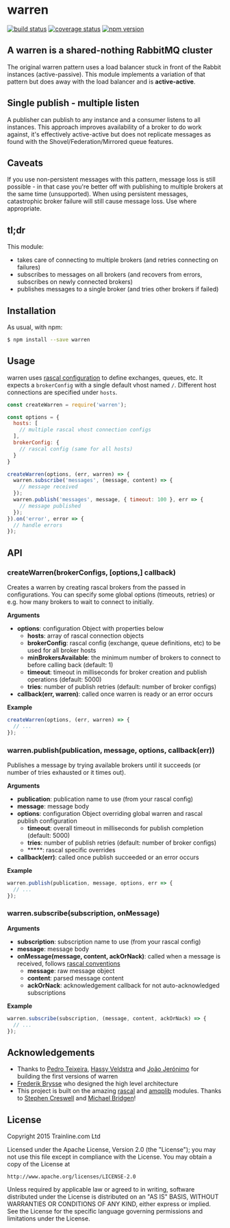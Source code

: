 # warren

[![build status](https://travis-ci.org/trainline/rabbitmq-warren-node.svg?branch=master)](https://travis-ci.org/trainline/rabbitmq-warren-node)
[![coverage status](https://coveralls.io/repos/trainline/rabbitmq-warren-node/badge.svg?branch=master&service=github)](https://coveralls.io/github/trainline/rabbitmq-warren-node?branch=master)
[![npm version](https://img.shields.io/npm/v/warren.svg)](https://www.npmjs.com/package/warren)

## A warren is a shared-nothing RabbitMQ cluster

The original warren pattern uses a load balancer stuck in front of the Rabbit instances (active-passive). This module implements a variation of that pattern but does away with the load balancer and is **active-active**.

## Single publish - multiple listen

A publisher can publish to any instance and a consumer listens to all instances. This approach improves availability of a broker to do work against, it's effectively active-active but does not replicate messages as found with the Shovel/Federation/Mirrored queue features.

## Caveats

If you use non-persistent messages with this pattern, message loss is still possible - in that case you're better off with publishing to multiple brokers at the same time (unsupported).  When using persistent messages, catastrophic broker failure will still cause message loss. Use where appropriate.


## tl;dr

This module:
  * takes care of connecting to multiple brokers (and retries connecting on failures)
  * subscribes to messages on all brokers (and recovers from errors, subscribes on newly connected brokers)
  * publishes messages to a single broker (and tries other brokers if failed)

## Installation

As usual, with npm:

```bash
$ npm install --save warren
```

## Usage

warren uses [rascal configuration](https://github.com/guidesmiths/rascal#configuration) to define exchanges, queues, etc. It expects a `brokerConfig` with a single default vhost named `/`. Different host connections are specified under `hosts`.

```js
const createWarren = require('warren');

const options = {
  hosts: [
    // multiple rascal vhost connection configs
  ],
  brokerConfig: {
    // rascal config (same for all hosts)
  }
}

createWarren(options, (err, warren) => {
  warren.subscribe('messages', (message, content) => {
    // message received
  });
  warren.publish('messages', message, { timeout: 100 }, err => {
    // message published
  });
}).on('error', error => {
  // handle errors
});
```


## API

### createWarren(brokerConfigs, [options,] callback)

Creates a warren by creating rascal brokers from the passed in configurations. You can specify some global options (timeouts, retries) or e.g. how many brokers to wait to connect to initially.

**Arguments**
* **options**: configuration Object with properties below
    * **hosts**: array of rascal connection objects
    * **brokerConfig**: rascal config (exchange, queue definitions, etc) to be used for all broker hosts
    * **minBrokersAvailable**: the minimum number of brokers to connect to before calling back (default: 1)
    * **timeout**: timeout in milliseconds for broker creation and publish operations (default: 5000)
    * **tries**: number of publish retries (default: number of broker configs)  
* **callback(err, warren)**: called once warren is ready or an error occurs

**Example**

```js
createWarren(options, (err, warren) => {
  // ...
});
```

### warren.publish(publication, message, options, callback(err))

Publishes a message by trying available brokers until it succeeds (or number of tries exhausted or it times out).

**Arguments**

* **publication**: publication name to use (from your rascal config)
* **message**: message body
* **options**: configuration Object overriding global warren and rascal publish configuration
    * **timeout**: overall timeout in milliseconds for publish completion (default: 5000)
    * **tries**: number of publish retries (default: number of broker configs)
    * *****: rascal specific overrides
* **callback(err)**: called once publish succeeded or an error occurs

**Example**

```js
warren.publish(publication, message, options, err => {
  // ...
});
```

### warren.subscribe(subscription, onMessage)

**Arguments**

* **subscription**: subscription name to use (from your rascal config)
* **message**: message body
* **onMessage(message, content, ackOrNack)**: called when a message is received, follows [rascal conventions](https://github.com/guidesmiths/rascal#subscriptions)
    * **message**: raw message object
    * **content**: parsed message content
    * **ackOrNack**: acknowledgement callback for not auto-acknowledged subscriptions

**Example**

```js
warren.subscribe(subscription, (message, content, ackOrNack) => {
  // ...
});
```

## Acknowledgements

* Thanks to [Pedro Teixeira](https://github.com/pgte), [Hassy Veldstra](https://github.com/hassy) and [João Jerónimo](https://github.com/joaojeronimo) for building the first versions of warren
* [Frederik Brysse](https://github.com/frederik256) who designed the high level architecture
* This project is built on the amazing [rascal](https://github.com/guidesmiths/rascal) and [amqplib](https://github.com/squaremo/amqp.node) modules. Thanks to [Stephen Creswell](https://github.com/cressie176) and [Michael Bridgen](https://github.com/squaremo)!


## License

Copyright 2015 Trainline.com Ltd

Licensed under the Apache License, Version 2.0 (the "License");
you may not use this file except in compliance with the License.
You may obtain a copy of the License at

    http://www.apache.org/licenses/LICENSE-2.0

Unless required by applicable law or agreed to in writing, software
distributed under the License is distributed on an "AS IS" BASIS,
WITHOUT WARRANTIES OR CONDITIONS OF ANY KIND, either express or implied.
See the License for the specific language governing permissions and
limitations under the License.
